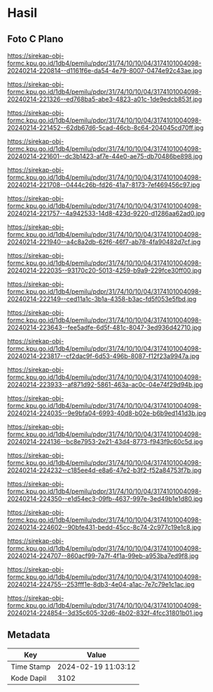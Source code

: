 # Hasil

## Foto C Plano

https://sirekap-obj-formc.kpu.go.id/1db4/pemilu/pdpr/31/74/10/10/04/3174101004098-20240214-220814--d1161f6e-da54-4e79-8007-0474e92c43ae.jpg

https://sirekap-obj-formc.kpu.go.id/1db4/pemilu/pdpr/31/74/10/10/04/3174101004098-20240214-221326--ed768ba5-abe3-4823-a01c-1de9edcb853f.jpg

https://sirekap-obj-formc.kpu.go.id/1db4/pemilu/pdpr/31/74/10/10/04/3174101004098-20240214-221452--62db67d6-5cad-46cb-8c64-204045cd70ff.jpg

https://sirekap-obj-formc.kpu.go.id/1db4/pemilu/pdpr/31/74/10/10/04/3174101004098-20240214-221601--dc3b1423-af7e-44e0-ae75-db70486be898.jpg

https://sirekap-obj-formc.kpu.go.id/1db4/pemilu/pdpr/31/74/10/10/04/3174101004098-20240214-221708--0444c26b-fd26-41a7-8173-7ef469456c97.jpg

https://sirekap-obj-formc.kpu.go.id/1db4/pemilu/pdpr/31/74/10/10/04/3174101004098-20240214-221757--4a942533-14d8-423d-9220-d1286aa62ad0.jpg

https://sirekap-obj-formc.kpu.go.id/1db4/pemilu/pdpr/31/74/10/10/04/3174101004098-20240214-221940--a4c8a2db-62f6-46f7-ab78-4fa90482d7cf.jpg

https://sirekap-obj-formc.kpu.go.id/1db4/pemilu/pdpr/31/74/10/10/04/3174101004098-20240214-222035--93170c20-5013-4259-b9a9-229fce30ff00.jpg

https://sirekap-obj-formc.kpu.go.id/1db4/pemilu/pdpr/31/74/10/10/04/3174101004098-20240214-222149--ced11a1c-3b1a-4358-b3ac-fd5f053e5fbd.jpg

https://sirekap-obj-formc.kpu.go.id/1db4/pemilu/pdpr/31/74/10/10/04/3174101004098-20240214-223643--fee5adfe-6d5f-481c-8047-3ed936d42710.jpg

https://sirekap-obj-formc.kpu.go.id/1db4/pemilu/pdpr/31/74/10/10/04/3174101004098-20240214-223817--cf2dac9f-6d53-496b-8087-f12f23a9947a.jpg

https://sirekap-obj-formc.kpu.go.id/1db4/pemilu/pdpr/31/74/10/10/04/3174101004098-20240214-223933--af871d92-5861-463a-ac0c-04e74f29d94b.jpg

https://sirekap-obj-formc.kpu.go.id/1db4/pemilu/pdpr/31/74/10/10/04/3174101004098-20240214-224035--9e9bfa04-6993-40d8-b02e-b6b9ed141d3b.jpg

https://sirekap-obj-formc.kpu.go.id/1db4/pemilu/pdpr/31/74/10/10/04/3174101004098-20240214-224136--bc8e7953-2e21-43d4-8773-f943f9c60c5d.jpg

https://sirekap-obj-formc.kpu.go.id/1db4/pemilu/pdpr/31/74/10/10/04/3174101004098-20240214-224232--c185ee4d-e8a6-47e2-b3f2-f52a84753f7b.jpg

https://sirekap-obj-formc.kpu.go.id/1db4/pemilu/pdpr/31/74/10/10/04/3174101004098-20240214-224350--e1d54ec3-09fb-4637-997e-3ed49b1e1d80.jpg

https://sirekap-obj-formc.kpu.go.id/1db4/pemilu/pdpr/31/74/10/10/04/3174101004098-20240214-224602--90bfe431-bedd-45cc-8c74-2c977c19e1c8.jpg

https://sirekap-obj-formc.kpu.go.id/1db4/pemilu/pdpr/31/74/10/10/04/3174101004098-20240214-224707--860acf99-7a7f-4f1a-99eb-a953ba7ed9f8.jpg

https://sirekap-obj-formc.kpu.go.id/1db4/pemilu/pdpr/31/74/10/10/04/3174101004098-20240214-224755--253fff1e-8db3-4e04-a1ac-7e7c79e1c1ac.jpg

https://sirekap-obj-formc.kpu.go.id/1db4/pemilu/pdpr/31/74/10/10/04/3174101004098-20240214-224854--3d35c605-32d6-4b02-832f-4fcc31801b01.jpg


## Metadata

| Key        | Value               |
| ---------- | ------------------- |
| Time Stamp | 2024-02-19 11:03:12 |
| Kode Dapil | 3102                |



